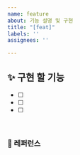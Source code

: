 ```yaml
---
name: feature
about: 기능 설명 및 구현
title: "[feat]"
labels: ''
assignees: ''

---
```


## ✨ 구현 할 기능
- [ ] 
- [ ] 
- [ ] 

<br>

### 📕 레퍼런스
